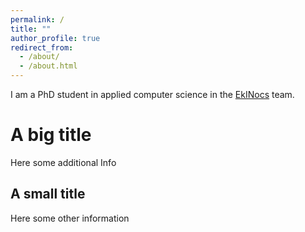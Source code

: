 ```yaml
---
permalink: /
title: ""
author_profile: true
redirect_from: 
  - /about/
  - /about.html
---
```


I am a PhD student in applied computer science in the [EkINocs](https://mia-ps.inrae.fr/ekinocs) team.

A big title
======
Here some additional Info

A small title
------
Here some other information
